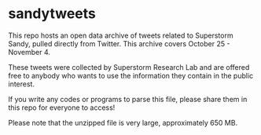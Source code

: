 sandytweets
===========

This repo hosts an open data archive of tweets related to Superstorm Sandy, pulled directly from Twitter. This archive covers October 25 - November 4. 

These tweets were collected by Superstorm Research Lab and are offered free to anybody who wants to use the information they contain in the public interest.

If you write any codes or programs to parse this file, please share them in this repo for everyone to access!

Please note that the unzipped file is very large, approximately 650 MB.